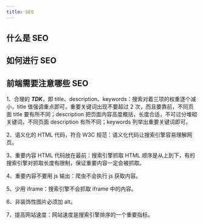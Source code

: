 ```yaml
---
title: SEO
---
```


## 什么是 SEO

## 如何进行 SEO

## 前端需要注意哪些 SEO

1、合理的 ***TDK***，即 title、description、keywords：搜索对着三项的权重逐个减小，title 值强调重点即可，重要关键词出现不要超过 2 次，而且要靠前，不同页面 title 要有所不同；description 把页面内容高度概括，长度合适，不可过分堆砌关键词，不同页面 description 有所不同；keywords 列举出重要关键词即可。

2、语义化的 HTML 代码，符合 W3C 规范：语义化代码让搜索引擎容易理解网页。

3、重要内容 HTML 代码放在最前：搜索引擎抓取 HTML 顺序是从上到下，有的搜索引擎对抓取长度有限制，保证重要内容一定会被抓取。

4、重要内容不要用 js 输出：爬虫不会执行 js 获取内容。

5、少用 iframe：搜索引擎不会抓取 iframe 中的内容。

6、非装饰性图片必须加 alt。

7、提高网站速度：网站速度是搜索引擎排序的一个重要指标。